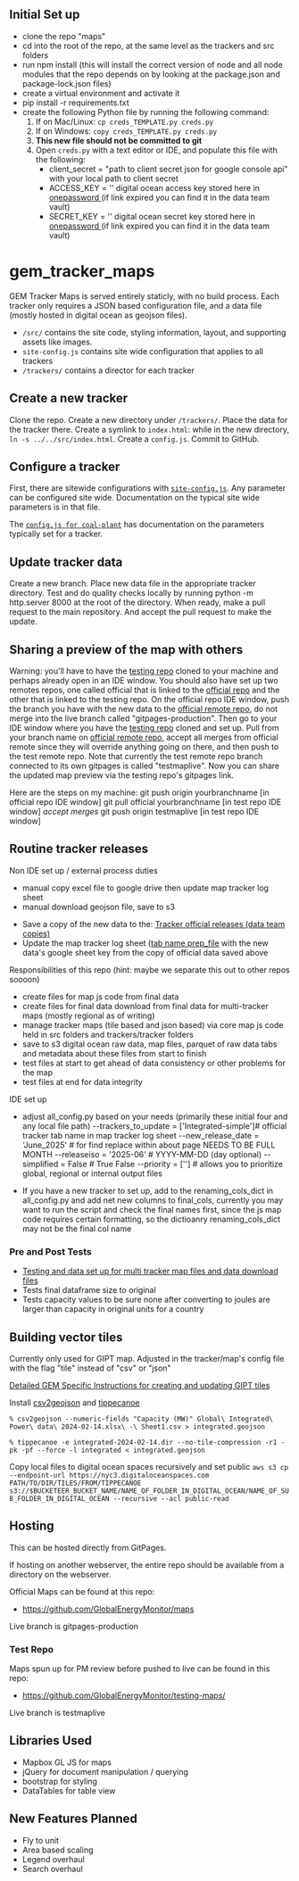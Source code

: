 
## Initial Set up
* clone the repo "maps"
* cd into the root of the repo, at the same level as the trackers and src folders
* run npm install (this will install the correct version of node and all node modules that the repo depends on by looking at the package.json and package-lock.json files)
* create a virtual environment and activate it 
* pip install -r requirements.txt 
* create the following Python file by running the following command:
    1. If on Mac/Linux: `cp creds_TEMPLATE.py creds.py`
    2. If on Windows: `copy creds_TEMPLATE.py creds.py`
    3. **This new file should not be committed to git**
    4. Open `creds.py` with a text editor or IDE, and populate this file with the following: 
       *  client_secret = "path to client secret json for google console api" with your local path to client secret 
       *  ACCESS_KEY = '' digital ocean access key stored here in [onepassword ]([[url](https://share.1password.com/s#VKz54HWgtkNU5GVblRPnQSq6Bm_uhJV6aRknYUDGNh4)](https://share.1password.com/s#VKz54HWgtkNU5GVblRPnQSq6Bm_uhJV6aRknYUDGNh4)) (if link expired you can find it in the data team vault)
       *  SECRET_KEY = '' digital ocean secret key stored here in [onepassword ]([[url](https://share.1password.com/s#VKz54HWgtkNU5GVblRPnQSq6Bm_uhJV6aRknYUDGNh4)](https://share.1password.com/s#VKz54HWgtkNU5GVblRPnQSq6Bm_uhJV6aRknYUDGNh4)) (if link expired you can find it in the data team vault)


# gem_tracker_maps

GEM Tracker Maps is served entirely staticly, with no build process. Each tracker only requires a JSON based configuration file, and a data file (mostly hosted in digital ocean as geojson files).

* `/src/` contains the site code, styling information, layout, and supporting assets like images.
* `site-config.js` contains site wide configuration that applies to all trackers
* `/trackers/` contains a director for each tracker
  

## Create a new tracker

Clone the repo. Create a new directory under `/trackers/`. Place the data for the tracker there. Create a symlink to `index.html`: while in the new directory, `ln -s ../../src/index.html`. Create a `config.js`. Commit to GitHub.

## Configure a tracker

First, there are sitewide configurations with [`site-config.js`](site-config.js). Any parameter can be configured site wide. Documentation on the typical site wide parameters is in that file.

The [`config.js for coal-plant`](/trackers/coal-plant/config.js) has documentation on the parameters typically set for a tracker.

## Update tracker data

Create a new branch. Place new data file in the appropriate tracker directory. Test and do quality checks locally by running python -m http.server 8000 at the root of the directory. When ready, make a pull request to the main repository. And accept the pull request to make the update.

## Sharing a preview of the map with others
Warning: you'll have to have the [testing repo]([url](https://github.com/GlobalEnergyMonitor/testing-maps)) cloned to your machine and perhaps already open in an IDE window. You should also have set up two remotes repos, one called official that is linked to the [official repo]([url](https://github.com/GlobalEnergyMonitor/maps)) and the other that is linked to the testing repo. 
On the official repo IDE window, push the branch you have with the new data to the [official remote repo]([url](https://github.com/GlobalEnergyMonitor/maps)), do not merge into the live branch called "gitpages-production". Then go to your IDE window where you have the [testing repo]([url](https://github.com/GlobalEnergyMonitor/testing-maps)) cloned and set up. Pull from your branch name on  [official remote repo]([url](https://github.com/GlobalEnergyMonitor/maps)), accept all merges from official remote since they will override anything going on there, and then push to the test remote repo. Note that currently the test remote repo branch connected to its own gitpages is called "testmaplive". Now you can share the updated map preview via the testing repo's gitpages link. 

Here are the steps on my machine: 
git push origin yourbranchname [in official repo IDE window]
git pull official yourbranchname [in test repo IDE window]
_accept merges_
git push origin testmaplive [in test repo IDE window]


## Routine tracker releases
Non IDE set up / external process duties
- manual copy excel file to google drive then update map tracker log sheet
- manual download geojson file, save to s3
  
* Save a copy of the new data to the: [Tracker official releases (data team copies)](https://drive.google.com/drive/folders/1Ql9V1GLLNuOGoJOotX-wK6wCtDq1dOxo)
* Update the map tracker log sheet ([tab name prep_file](https://docs.google.com/spreadsheets/d/15l2fcUBADkNVHw-Gld_kk7EaMiFFi8ysWt6aXVW26n8/edit?gid=1817870001#gid=1817870001) with the new data's google sheet key from the copy of official data saved above

            
Responsibilities of this repo (hint: maybe we separate this out to other repos soooon)
- create files for map js code from final data
- create files for final data download from final data for multi-tracker maps (mostly regional as of writing)
- manage tracker maps (tile based and json based) via core map js code held in src folders and trackers/tracker folders
- save to s3 digital ocean raw data, map files, parquet of raw data tabs and metadata about these files from start to finish 
- test files at start to get ahead of data consistency or other problems for the map
- test files at end for data integrity


IDE set up 
- adjust all_config.py based on your needs (primarily these initial four and any local file path)
    --trackers_to_update = ['Integrated-simple']# official tracker tab name in map tracker log sheet
    --new_release_date = 'June_2025' # for find replace within about page NEEDS TO BE FULL MONTH
    --releaseiso = '2025-06' # YYYY-MM-DD (day optional)
    --simplified = False # True False
    --priority = [''] # allows you to prioritize global, regional or internal output files

- If you have a new tracker to set up, add to the renaming_cols_dict in all_config.py and add net new columns to final_cols, currently you may want to run the script and check the final names first, since the js map code requires certain formatting, so the dictioanry renaming_cols_dict may not be the final col name



### Pre and Post Tests
* [Testing and data set up for multi tracker map files and data download files](https://docs.google.com/document/d/1LacVuubl4T4CtGzy1KT_GsWrjV-DOI8XQFuLsUliT88/edit?tab=t.0#heading=h.eooqz1k5afdy)
* Tests final dataframe size to original
* Tests capacity values to be sure none after converting to joules are larger than capacity in original units for a country


## Building vector tiles

Currently only used for GIPT map. Adjusted in the tracker/map's config file with the flag "tile" instead of "csv" or "json"

[Detailed GEM Specific Instructions for creating and updating GIPT tiles](https://docs.google.com/document/d/1Lh2GbscAGpM-UKx2UIo2ajHrmII_RWDDiLvGfhMktZg/edit)

Install [csv2geojson](https://github.com/mapbox/csv2geojson) and [tippecanoe](https://github.com/mapbox/tippecanoe)

`% csv2geojson --numeric-fields "Capacity (MW)" Global\ Integrated\ Power\ data\ 2024-02-14.xlsx\ -\ Sheet1.csv > integrated.geojson`

`% tippecanoe -e integrated-2024-02-14.dir --no-tile-compression -r1 -pk -pf --force -l integrated < integrated.geojson`

Copy local files to digital ocean spaces recursively and set public
`aws s3 cp --endpoint-url https://nyc3.digitaloceanspaces.com PATH/TO/DIR/TILES/FROM/TIPPECANOE s3://$BUCKETEER_BUCKET_NAME/NAME_OF_FOLDER_IN_DIGITAL_OCEAN/NAME_OF_SUB_FOLDER_IN_DIGITAL_OCEAN --recursive --acl public-read`



## Hosting 

This can be hosted directly from GitPages.

If hosting on another webserver, the entire repo should be available from a directory on the webserver.

Official Maps can be found at this repo: 

* https://github.com/GlobalEnergyMonitor/maps

Live branch is gitpages-production

### Test Repo 

Maps spun up for PM review before pushed to live can be found in this repo: 

* https://github.com/GlobalEnergyMonitor/testing-maps/

Live branch is testmaplive


## Libraries Used
* Mapbox GL JS for maps
* jQuery for document manipulation / querying
* bootstrap for styling
* DataTables for table view


## New Features Planned
* Fly to unit
* Area based scaling
* Legend overhaul
* Search overhaul 


